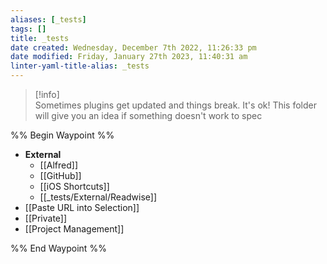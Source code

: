 ```yaml
---
aliases: [_tests]
tags: []
title: _tests
date created: Wednesday, December 7th 2022, 11:26:33 pm
date modified: Friday, January 27th 2023, 11:40:31 am
linter-yaml-title-alias: _tests
---
```


>[!info]  
>Sometimes plugins get updated and things break. It's ok! This folder will give you an idea if something doesn't work to spec

%% Begin Waypoint %%

- **External**
	- [[Alfred]]
	- [[GitHub]]
	- [[iOS Shortcuts]]
	- [[_tests/External/Readwise]]
- [[Paste URL into Selection]]
- [[Private]]
- [[Project Management]]

%% End Waypoint %%
